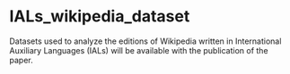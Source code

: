 # IALs_wikipedia_dataset
Datasets used to analyze the editions of Wikipedia written in International Auxiliary Languages (IALs) will be available with the publication of the paper.
